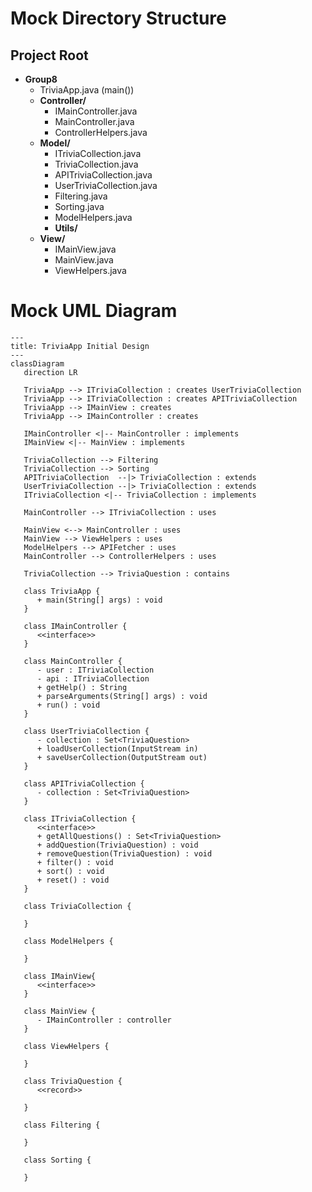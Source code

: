 # Mock Directory Structure

## Project Root
- **Group8**
  - TriviaApp.java (main())
  - **Controller/**
    - IMainController.java
    - MainController.java
    - ControllerHelpers.java
  - **Model/**
    - ITriviaCollection.java
    - TriviaCollection.java
    - APITriviaCollection.java
    - UserTriviaCollection.java
    - Filtering.java
    - Sorting.java
    - ModelHelpers.java
    - **Utils/**
  - **View/**
    - IMainView.java
    - MainView.java
    - ViewHelpers.java


# Mock UML Diagram

```mermaid
---
title: TriviaApp Initial Design
---
classDiagram
   direction LR

   TriviaApp --> ITriviaCollection : creates UserTriviaCollection
   TriviaApp --> ITriviaCollection : creates APITriviaCollection
   TriviaApp --> IMainView : creates
   TriviaApp --> IMainController : creates

   IMainController <|-- MainController : implements
   IMainView <|-- MainView : implements

   TriviaCollection --> Filtering
   TriviaCollection --> Sorting
   APITriviaCollection  --|> TriviaCollection : extends
   UserTriviaCollection --|> TriviaCollection : extends
   ITriviaCollection <|-- TriviaCollection : implements

   MainController --> ITriviaCollection : uses

   MainView <--> MainController : uses
   MainView --> ViewHelpers : uses
   ModelHelpers --> APIFetcher : uses
   MainController --> ControllerHelpers : uses

   TriviaCollection --> TriviaQuestion : contains

   class TriviaApp {
      + main(String[] args) : void
   }

   class IMainController {
      <<interface>>
   }

   class MainController {
      - user : ITriviaCollection
      - api : ITriviaCollection
      + getHelp() : String
      + parseArguments(String[] args) : void
      + run() : void
   }

   class UserTriviaCollection {
      - collection : Set<TriviaQuestion>
      + loadUserCollection(InputStream in)
      + saveUserCollection(OutputStream out)
   }

   class APITriviaCollection {
      - collection : Set<TriviaQuestion>
   }

   class ITriviaCollection {
      <<interface>>
      + getAllQuestions() : Set<TriviaQuestion>
      + addQuestion(TriviaQuestion) : void
      + removeQuestion(TriviaQuestion) : void
      + filter() : void
      + sort() : void
      + reset() : void
   }

   class TriviaCollection {

   }

   class ModelHelpers {
       
   }

   class IMainView{
      <<interface>>
   }

   class MainView {
      - IMainController : controller
   }

   class ViewHelpers {
       
   }
   
   class TriviaQuestion {
      <<record>>

   }

   class Filtering {

   }

   class Sorting {

   }

```
